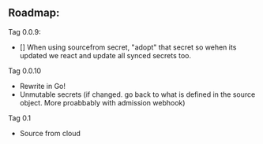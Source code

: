 ## Roadmap:

Tag 0.0.9:
 - [] When using sourcefrom secret, "adopt" that secret so wehen its updated we react and update all synced secrets too.
 
 Tag 0.0.10
 - Rewrite in Go!
 - Unmutable secrets (if changed. go back to what is defined in the source object. More proabbably with admission webhook)
 
 Tag 0.1
 - Source from cloud
